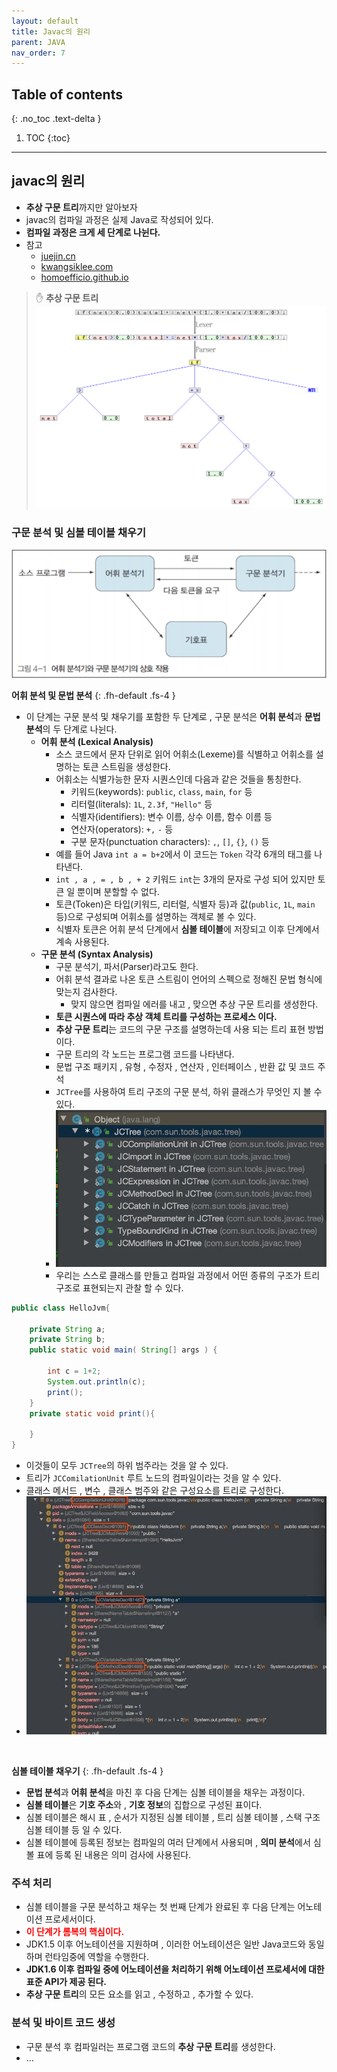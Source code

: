 ```yaml
---
layout: default
title: Javac의 원리
parent: JAVA
nav_order: 7
---
```

## Table of contents
{: .no_toc .text-delta }

1. TOC
{:toc}

---

## **javac의 원리**
- **추상 구문 트리**까지만 알아보자
- javac의 컴파일 과정은 실제 Java로 작성되어 있다.
- **컴파일 과정은 크게 세 단계로 나뉜다.**
- 참고
  - [juejin.cn](https://juejin.cn/post/6844904082084233223)
  - [kwangsiklee.com](http://www.kwangsiklee.com/2018/06/%EC%BB%B4%ED%8C%8C%EC%9D%BC%EB%9F%AC-%EA%B0%95%EC%9D%98-4-%EC%BB%B4%ED%8C%8C%EC%9D%BC%EB%9F%AC%EC%9D%98-%EC%96%B4%ED%9C%98%EB%B6%84%EC%84%9D/)
  - [homoefficio.github.io](https://homoefficio.github.io/2019/01/31/Back-to-the-Essence-Java-%EC%BB%B4%ED%8C%8C%EC%9D%BC%EC%97%90%EC%84%9C-%EC%8B%A4%ED%96%89%EA%B9%8C%EC%A7%80-1/)

> ✋  **추상 구문 트리**
> ![](../../assets/images/java/javac/4.png)


### **구문 분석 및 심볼 테이블 채우기**
![](../../assets/images/java/javac/3.png)

**어휘 분석 및 문법 분석**
{: .fh-default .fs-4 }

  - 이 단계는 구문 분석 및 채우기를 포함한  두 단계로 , 구문 분석은 **어휘 분석**과 **문법 분석**의 두 단계로 나뉜다.
    - **어휘 분석 (Lexical Analysis)**
      - 소스 코드에서 문자 단위로 읽어 어휘소(Lexeme)를 식별하고 어휘소를 설명하는 토큰 스트림을 생성한다.
      - 어휘소는 식별가능한 문자 시퀀스인데 다음과 같은 것들을 통칭한다.
        - 키워드(keywords): `public`, `class`, `main`, `for` 등
        - 리터럴(literals): `1L`, `2.3f`, `"Hello"` 등
        - 식별자(identifiers): 변수 이름, 상수 이름, 함수 이름 등
        - 연산자(operators): `+,` `-` 등
        - 구분 문자(punctuation characters): `,`, `[]`, `{}`, `()` 등
      - 예를 들어 Java `int a = b+2`에서 이 코드는 `Token` 각각 6개의 태그를 나타낸다.
      - `int , a , = , b , + 2` 키워드 `int`는 3개의 문자로 구성 되어 있지만 토큰 일 뿐이며 분할할 수 없다.
      - 토큰(Token)은 타입(키워드, 리터럴, 식별자 등)과 값(`public`, `1L`, `main` 등)으로 구성되며 어휘소를 설명하는 객체로 볼 수 있다.
      - 식별자 토큰은 어휘 분석 단계에서 **심볼 테이블**에 저장되고 이후 단계에서 계속 사용된다.
    - **구문 분석 (Syntax Analysis)**
      - 구문 분석기, 파서(Parser)라고도 한다.
      - 어휘 분석 결과로 나온 토큰 스트림이 언어의 스펙으로 정해진 문법 형식에 맞는지 검사한다.
        - 맞지 않으면 컴파일 에러를 내고 , 맞으면 추상 구문 트리를 생성한다.
      - **토큰 시퀀스에 따라 추상 객체 트리를 구성하는 프로세스 이다.**
      - **추상 구문 트리**는 코드의 구문 구조를 설명하는데 사용 되는 트리 표현 방법이다.
      - 구문 트리의 각 노드는 프로그램 코드를 나타낸다.
      - 문법 구조 패키지 , 유형 , 수정자 , 연산자 , 인터페이스 , 반환 값 및 코드 주석
      - `JCTree`를 사용하여 트리 구조의 구문 분석, 하위 클래스가 무엇인 지 볼 수 있다.
      - ![](../../assets/images/java/javac/1.png)
      - 우리는 스스로 클래스를 만들고 컴파일 과정에서 어떤 종류의 구조가 트리 구조로 표현되는지 관찰 할 수 있다.

```java
public class HelloJvm{

    private String a;
    private String b;
    public static void main( String[] args ) {

        int c = 1+2;
        System.out.println(c);
        print();
    }
    private static void print(){

    }
}
```
- 이것들이 모두 `JCTree`의 하위 범주라는 것을 알 수 있다.
- 트리가 `JCComilationUnit` 루트 노드의 컴파일이라는 것을 알 수 있다.
- 클래스 메서드 , 변수 , 클래스 범주와 같은 구성요소를 트리로 구성한다.
- ![](../../assets/images/java/javac/2.png)

<br>

**심볼 테이블 채우기**
{: .fh-default .fs-4 }

- **문법 분석**과 **어휘 분석**을 마친 후 다음 단계는 심볼 테이블을 채우는 과정이다.
- **심볼 테이블**은 **기호 주소**와 , **기호 정보**의 집합으로 구성된 표이다.
- 심볼 테이블은 해시 표 , 순서가 지정된 심볼 테이블 , 트리 심볼 테이블 , 스택 구조 심볼 테이블 등 일 수 있다.
- 심볼 테이블에 등록된 정보는 컴파일의 여러 단계에서 사용되며 , **의미 분석**에서 심볼 표에 등록 된 내용은 의미 검사에 사용된다.

### **주석 처리**
- 심볼 테이블을 구문 분석하고 채우는 첫 번째 단계가 완료된 후 다음 단계는 어노테이션 프로세서이다.
- <span style="color:red; font-weight:bold">이 단계가 롬복의 핵심이다.</span>
- JDK1.5 이후 어노테이션을 지원하며 , 이러한 어노테이션은 일반 Java코드와 동일하며 런타임중에 역할을 수행한다.
- **JDK1.6 이후 컴파일 중에 어노테이션을 처리하기 위해 어노테이션 프로세서에 대한 표준 API가 제공 된다.**
- **추상 구문 트리**의 모든 요소를 읽고 , 수정하고 , 추가할 수 있다.

### **분석 및 바이트 코드 생성**
- 구문 분석 후 컴파일러는 프로그램 코드의 **추상 구문 트리**를 생성한다.
- ...
